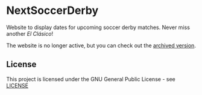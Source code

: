 # NextSoccerDerby

Website to display dates for upcoming soccer derby matches. Never miss another *El Clásico*!

The website is no longer active, but you can check out the [archived version](https://web.archive.org/web/20211219044408/http://www.nextsoccerderby.com/).


## License
This project is licensed under the GNU General Public License - see [LICENSE](LICENSE)
